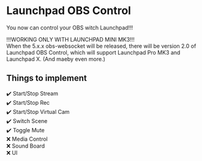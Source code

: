 # Launchpad OBS Control
 You now can control your OBS witch Launchpad!!!
 
 !!!WORKING ONLY WITH LAUNCHPAD MINI MK3!!!\
 When the 5.x.x obs-websocket will be released, there will be version 2.0 of Launchpad OBS Control, which will support Launchpad Pro MK3 and Launchpad X. (And maeby even more.)


## Things to implement 
✔️ Start/Stop Stream\
✔️ Start/Stop Rec\
✔️ Start/Stop Virtual Cam\
✔️ Switch Scene\
✔️ Toggle Mute\
❌ Media Control\
❌ Sound Board\
❌ UI
